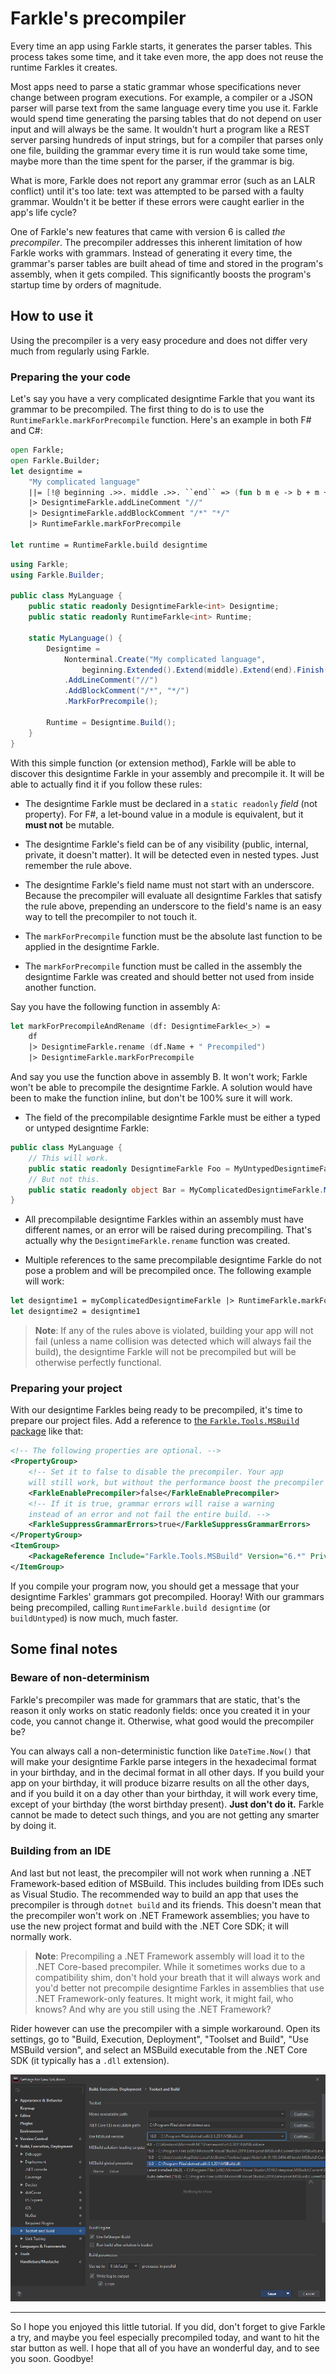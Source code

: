 # Farkle's precompiler

Every time an app using Farkle starts, it generates the parser tables. This process takes some time, and it take even more, the app does not reuse the runtime Farkles it creates.

Most apps need to parse a static grammar whose specifications never change between program executions. For example, a compiler or a JSON parser will parse text from the same language every time you use it. Farkle would spend time generating the parsing tables that do not depend on user input and will always be the same. It wouldn't hurt a program like a REST server parsing hundreds of input strings, but for a compiler that parses only one file, building the grammar every time it is run would take some time, maybe more than the time spent for the parser, if the grammar is big.

What is more, Farkle does not report any grammar error (such as an LALR conflict) until it's too late: text was attempted to be parsed with a faulty grammar. Wouldn't it be better if these errors were caught earlier in the app's life cycle?

One of Farkle's new features that came with version 6 is called _the precompiler_. The precompiler addresses this inherent limitation of how Farkle works with grammars. Instead of generating it every time, the grammar's parser tables are built ahead of time and stored in the program's assembly, when it gets compiled. This significantly boosts the program's startup time by orders of magnitude.

## How to use it

Using the precompiler is a very easy procedure and does not differ very much from regularly using Farkle.

### Preparing the your code

Let's say you have a very complicated designtime Farkle that you want its grammar to be precompiled. The first thing to do is to use the `RuntimeFarkle.markForPrecompile` function. Here's an example in both F# and C#:

``` fsharp
open Farkle;
open Farkle.Builder;
let designtime =
    "My complicated language"
    ||= [!@ beginning .>>. middle .>>. ``end`` => (fun b m e -> b + m + e)]
    |> DesigntimeFarkle.addLineComment "//"
    |> DesigntimeFarkle.addBlockComment "/*" "*/"
    |> RuntimeFarkle.markForPrecompile

let runtime = RuntimeFarkle.build designtime
```

``` csharp
using Farkle;
using Farkle.Builder;

public class MyLanguage {
    public static readonly DesigntimeFarkle<int> Designtime;
    public static readonly RuntimeFarkle<int> Runtime;

    static MyLanguage() {
        Designtime =
            Nonterminal.Create("My complicated language",
                beginning.Extended().Extend(middle).Extend(end).Finish((b, m, e) => b + m + e))
            .AddLineComment("//")
            .AddBlockComment("/*", "*/")
            .MarkForPrecompile();

        Runtime = Designtime.Build();
    }
}
```

With this simple function (or extension method), Farkle will be able to discover this designtime Farkle in your assembly and precompile it. It will be able to actually find it if you follow these rules:

* The designtime Farkle must be declared in a `static readonly` _field_ (not property). For F#, a let-bound value in a module is equivalent, but it __must not__ be mutable.

* The designtime Farkle's field can be of any visibility (public, internal, private, it doesn't matter). It will be detected even in nested types. Just remember the rule above.

* The designtime Farkle's field name must not start with an underscore. Because the precompiler will evaluate all designtime Farkles that satisfy the rule above, prepending an underscore to the field's name is an easy way to tell the precompiler to not touch it.

* The `markForPrecompile` function must be the absolute last function to be applied in the designtime Farkle.

* The `markForPrecompile` function must be called in the assembly the designtime Farkle was created and should better not used from inside another function.

Say you have the following function in assembly A:

``` fsharp
let markForPrecompileAndRename (df: DesigntimeFarkle<_>) =
    df
    |> DesigntimeFarkle.rename (df.Name + " Precompiled")
    |> DesigntimeFarkle.markForPrecompile
```

And say you use the function above in assembly B. It won't work; Farkle won't be able to precompile the designtime Farkle. A solution would have been to make the function inline, but don't be 100% sure it will work.

* The field of the precompilable designtime Farkle must be either a typed or untyped designtime Farkle:

``` csharp
public class MyLanguage {
    // This will work.
    public static readonly DesigntimeFarkle Foo = MyUntypedDesigntimeFarkle.Cast().MarkForPrecompile();
    // But not this.
    public static readonly object Bar = MyComplicatedDesigntimeFarkle.MarkForPrecompile();
}
```

* All precompilable designtime Farkles within an assembly must have different names, or an error will be raised during precompiling. That's actually why the `DesigntimeFarkle.rename` function was created.

* Multiple references to the same precompilable designtime Farkle do not pose a problem and will be precompiled once. The following example will work:

``` fsharp
let designtime1 = myComplicatedDesigntimeFarkle |> RuntimeFarkle.markForPrecompile
let designtime2 = designtime1
```

> __Note__: If any of the rules above is violated, building your app will not fail (unless a name collision was detected which will always fail the build), the designtime Farkle will not be precompiled but will be otherwise perfectly functional.

### Preparing your project

With our designtime Farkles being ready to be precompiled, it's time to prepare our project files. Add a reference to [the `Farkle.Tools.MSBuild` package][msbuild] like that:

``` xml
<!-- The following properties are optional. -->
<PropertyGroup>
    <!-- Set it to false to disable the precompiler. Your app
    will still work, but without the performance boost the precompiler offers. -->
    <FarkleEnablePrecompiler>false</FarkleEnablePrecompiler>
    <!-- If it is true, grammar errors will raise a warning
    instead of an error and not fail the entire build. -->
    <FarkleSuppressGrammarErrors>true</FarkleSuppressGrammarErrors>
</PropertyGroup>
<ItemGroup>
    <PackageReference Include="Farkle.Tools.MSBuild" Version="6.*" PrivateAssets="all" />
</ItemGroup>
```
If you compile your program now, you should get a message that your designtime Farkles' grammars got precompiled. Hooray! With our grammars being precompiled, calling `RuntimeFarkle.build designtime` (or `buildUntyped`) is now much, much faster.

## Some final notes

### Beware of non-determinism

Farkle's precompiler was made for grammars that are static, that's the reason it only works on static readonly fields: once you created it in your code, you cannot change it. Otherwise, what good would the precompiler be?

You can always call a non-deterministic function like `DateTime.Now()` that will make your designtime Farkle parse integers in the hexadecimal format in your birthday, and in the decimal format in all other days. If you build your app on your birthday, it will produce bizarre results on all the other days, and if you build it on a day other than your birthday, it will work every time, except of your birthday (the worst birthday present). __Just don't do it.__ Farkle cannot be made to detect such things, and you are not getting any smarter by doing it.

### Building from an IDE

And last but not least, the precompiler will not work when running a .NET Framework-based edition of MSBuild. This includes building from IDEs such as Visual Studio. The recommended way to build an app that uses the precompiler is through `dotnet build` and its friends. This doesn't mean that the precompiler won't work on .NET Framework assemblies; you have to use the new project format and build with the .NET Core SDK; it will normally work.

> __Note__: Precompiling a .NET Framework assembly will load it to the .NET Core-based precompiler. While it sometimes works due to a compatibility shim, don't hold your breath that it will always work and you'd better not precompile designtime Farkles in assemblies that use .NET Framework-only features. It might work, it might fail, who knows? And why are you still using the .NET Framework?

Rider however can use the precompiler with a simple workaround. Open its settings, go to "Build, Execution, Deployment", "Toolset and Build", "Use MSBuild version", and select an MSBuild executable from the .NET Core SDK (it typically has a `.dll` extension).

![The Settings window in JetBrains Rider](img/rider_msbuild_workaround.png)

---

So I hope you enjoyed this little tutorial. If you did, don't forget to give Farkle a try, and maybe you feel especially precompiled today, and want to hit the star button as well. I hope that all of you have an wonderful day, and to see you soon. Goodbye!

[msbuild]: https://www.nuget.org/packages/Farkle.Tools.MSBuild